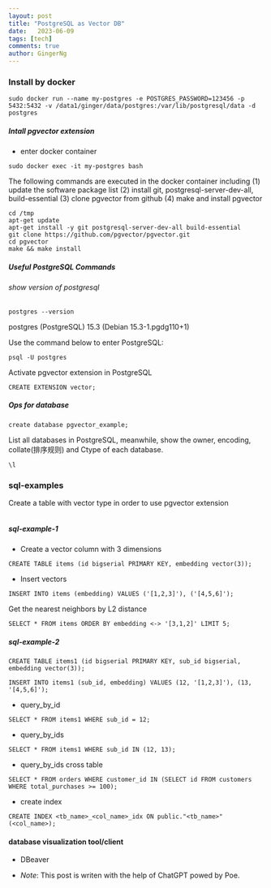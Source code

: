 ```yaml
---
layout: post
title: "PostgreSQL as Vector DB"
date:   2023-06-09
tags: [tech]
comments: true
author: GingerNg
---
```


### Install by docker
```
sudo docker run --name my-postgres -e POSTGRES_PASSWORD=123456 -p 5432:5432 -v /data1/ginger/data/postgres:/var/lib/postgresql/data -d postgres
```


##### Intall pgvector extension
- enter docker container
```
sudo docker exec -it my-postgres bash
```
The following commands are executed in the docker container including
(1) update the software package list
(2) install git, postgresql-server-dev-all, build-essential
(3) clone pgvector from github
(4) make and install pgvector
```
cd /tmp
apt-get update
apt-get install -y git postgresql-server-dev-all build-essential
git clone https://github.com/pgvector/pgvector.git
cd pgvector
make && make install
```


##### Useful PostgreSQL Commands

###### show version of postgresql
```
postgres --version
```
postgres (PostgreSQL) 15.3 (Debian 15.3-1.pgdg110+1)

Use the command below to enter PostgreSQL:
```
psql -U postgres
```

Activate pgvector extension in PostgreSQL
```
CREATE EXTENSION vector;
```

##### Ops for database
```
create database pgvector_example;
```

List all databases in PostgreSQL, meanwhile, show the owner, encoding, collate(排序规则) and Ctype of each database.
```
\l
```

### sql-examples

Create a table with vector type in order to use pgvector extension
```
```
##### sql-example-1
- Create a vector column with 3 dimensions
```
CREATE TABLE items (id bigserial PRIMARY KEY, embedding vector(3));
```

- Insert vectors
```
INSERT INTO items (embedding) VALUES ('[1,2,3]'), ('[4,5,6]');
```
Get the nearest neighbors by L2 distance
```
SELECT * FROM items ORDER BY embedding <-> '[3,1,2]' LIMIT 5;
```

##### sql-example-2
```
CREATE TABLE items1 (id bigserial PRIMARY KEY, sub_id bigserial, embedding vector(3));
```

```
INSERT INTO items1 (sub_id, embedding) VALUES (12, '[1,2,3]'), (13, '[4,5,6]');
```

- query_by_id
```
SELECT * FROM items1 WHERE sub_id = 12;
```

- query_by_ids
```
SELECT * FROM items1 WHERE sub_id IN (12, 13);
```

- query_by_ids cross table
```
SELECT * FROM orders WHERE customer_id IN (SELECT id FROM customers WHERE total_purchases >= 100);
```
- create index
```
CREATE INDEX <tb_name>_<col_name>_idx ON public."<tb_name>" (<col_name>);
```

#### database visualization tool/client
- DBeaver

- *Note*: This post is writen with the help of ChatGPT powed by Poe.